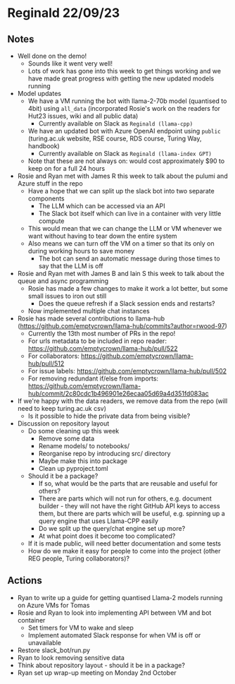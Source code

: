 # Reginald 22/09/23

## Notes
- Well done on the demo!
    - Sounds like it went very well!
    - Lots of work has gone into this week to get things working and we have made great progress with getting the new updated models running
- Model updates
    - We have a VM running the bot with llama-2-70b model (quantised to 4bit) using `all_data` (incorporated Rosie's work on the readers for Hut23 issues, wiki and all public data)
        - Currently available on Slack as `Reginald (llama-cpp)`
    - We have an updated bot with Azure OpenAI endpoint using `public` (turing.ac.uk website, RSE course, RDS course, Turing Way, handbook)
        - Currently available on Slack as `Reginald (llama-index GPT)`
    - Note that these are not always on: would cost approximately $90 to keep on for a full 24 hours
- Rosie and Ryan met with James R this week to talk about the pulumi and Azure stuff in the repo
    - Have a hope that we can split up the slack bot into two separate components
        - The LLM which can be accessed via an API
        - The Slack bot itself which can live in a container with very little compute
    - This would mean that we can change the LLM or VM whenever we want without having to tear down the entire system
    - Also means we can turn off the VM on a timer so that its only on during working hours to save money
        - The bot can send an automatic message during those times to say that the LLM is off
- Rosie and Ryan met with James B and Iain S this week to talk about the queue and async programming
    - Rosie has made a few changes to make it work a lot better, but some small issues to iron out still
        - Does the queue refresh if a Slack session ends and restarts?
    - Now implemented multiple chat instances
- Rosie has made several contributions to llama-hub (https://github.com/emptycrown/llama-hub/commits?author=rwood-97)
    - Currently the 13th most number of PRs in the repo!
    - For urls metadata to be included in repo reader: https://github.com/emptycrown/llama-hub/pull/522
    - For collaborators: https://github.com/emptycrown/llama-hub/pull/512
    - For issue labels: https://github.com/emptycrown/llama-hub/pull/502
    - For removing redundant if/else from imports: https://github.com/emptycrown/llama-hub/commit/2c80cdc1b496901e26ecaa05d69a4d351fd083ac
- If we're happy with the data readers, we remove data from the repo (will need to keep turing.ac.uk csv)
    - Is it possible to hide the private data from being visible?
- Discussion on repository layout
    - Do some cleaning up this week
        - Remove some data
        - Rename models/ to notebooks/
        - Reorganise repo by introducing src/ directory
        - Maybe make this into package
        - Clean up pyproject.toml
    - Should it be a package?
        - If so, what would be the parts that are reusable and useful for others?
        - There are parts which will not run for others, e.g. document builder - they will not have the right GitHub API keys to access them, but there are parts which will be useful, e.g. spinning up a query engine that uses Llama-CPP easily
        - Do we split up the query/chat engine set up more?
        - At what point does it become too complicated?
    - If it is made public, will need better documentation and some tests
    - How do we make it easy for people to come into the project (other REG people, Turing collaborators)?

## Actions
- Ryan to write up a guide for getting quantised Llama-2 models running on Azure VMs for Tomas
- Rosie and Ryan to look into implementing API between VM and bot container
    - Set timers for VM to wake and sleep
    - Implement automated Slack response for when VM is off or unavailable
- Restore slack_bot/run.py
- Ryan to look removing sensitive data
- Think about repository layout - should it be in a package?
- Ryan set up wrap-up meeting on Monday 2nd October
